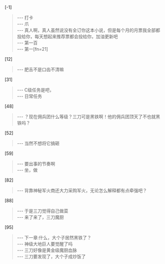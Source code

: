
[-1] 
>--- 打卡<br>
>--- 爪<br>
>--- 真人啊，真人虽然说没有全订你这本小说，但是每个月的月票我全部都投给你，每天想起来推荐票都会投给你，加油更新吧<br>
>--- 第一百<br>
>--- 第一[fn=21]<br>

[12] 
>--- 肥舌不是口齿不清嘛<br>

[31] 
>--- C级任务是吧，<br>
>--- 日常任务<br>

[48] 
>--- ？现在佣兵团什么等级？三刀可是黑铁啊！他的佣兵团顶天了不也就黑铁吗？<br>

[52] 
>--- 当然不想将它搞砸<br>

[59] 
>--- 要出事的节奏啊<br>
>--- 坐，做<br>

[82] 
>--- 背靠神秘军火商还大力采购军火，无论怎么解释都有点牵强吧？<br>

[88] 
>--- 于是三刀觉得自己做菜<br>
>--- 来了来了，三刀魔厨<br>

[95] 
>--- 下一章:什么，大个子居然黑铁了？<br>
>--- 神级大地巨人要觉醒了吗<br>
>--- 三刀好像是黄金级魔厨血脉<br>
>--- 三刀要发现了，大个子成炒饭了<br>
